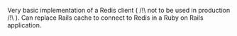 Very basic implementation of a Redis client ( /!\ not to be used in production /!\ ).
Can replace Rails cache to connect to Redis in a Ruby on Rails application.


